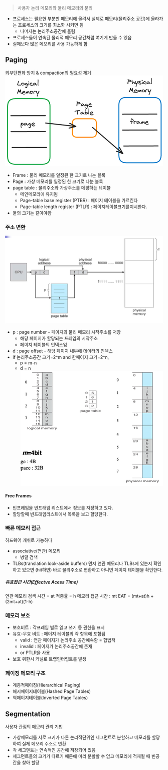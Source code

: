 > 사용자 논리 메모리와 물리 메모리의 분리
- 프로세스는 필요한 부분만 메모리에 올려서 실제로 메모리(물리주소 공간)에 올라가는 프로세스의 크기를 최소화 시키면 됨
	- 나머지는 논리주소공간에 올림
- 프로세스들이 연속된 물리적 메모리 공간처럼 여기게 만들 수 있음
- 실제보다 많은 메모리를 사용 가능하게 함

## Paging
외부단편화 방지 & compaction의 필요성 제거
![](assets/9.%20메인%20메모리%20할당-20240606203102092.png)

- Frame : 물리 메모리를 일정된 한 크기로 나눈 블록
- Page : 가상 메모리를 일정된 한 크기로 나눈 블록
- page table : 물리주소와 가상주소를 메핑하는 테이블
	- 메인메모리에 유지됨
	- Page-table base register (PTBR)  : 페이지 테이블을 가르킨다
	- Page-table length register (PTLR) : 페이지테이블크기를지시한다.
- 둘의 크기는 같아야함

### 주소 변환
![](assets/9.%20메인%20메모리%20할당-20240606204114530.png)
- p : page number - 페이지의 물리 메모리 시작주소를 저장
	- 해당 페이지가 할당되는 프레임의 시작주소
	- 페이지 테이블의 인덱스임
- d : page offset - 해당 페이지 내부에 데이터의 인덱스
- if 논리주소공간 크기=2^m and 한페이지 크기=2^n,
	- p = m-n
	- d = n
![](assets/9.%20메인%20메모리%20할당-20240606204246325.png)
#### Free Frames
- 빈프레임을 빈프래임 리스트에서 정보를 저장하고 있다.
- 할당할때 빈프래임리스트에서 목록을 보고 할당한다.

### 빠른 메모리 접근
하드웨어 캐쉬로 가능하다
- associative(연관) 메모리
	- 병렬 검색
- TLBs(translation look-aside buffers)
먼저 연관 메모리나 TLBs에 있는지 확인하고 있으면 (hit하면) 바로 물리주소로 변환하고 아니면 페이지 테이블을 확인한다.
##### 유효접근 시간(Effectve Acess Time)
연관 메모리 검색 시간 = at
적중률 = h
메모리 접근 시간 : mt
EAT = (mt+at)h + (2mt+at)(1-h)

### 메모리 보호
- 보호비트 : 각프레임 별로 읽고 쓰기 등 권한을 표시
- 유효-무효 비트 : 페이지 테이블의 각 항목에 포함됨
	- valid : 연관 페이지가 논리주소 공간에속함 = 합법적
	- invalid : 페이지가 논리주소공간에 존재
	- or PTLR을 사용
- 보호 위한시 커널로 트랩인터럽트를 발생

### 페이징 메모리 구조
- 계층적페이징(Hierarchical Paging)
- 해시페이지테이블(Hashed Page Tables)
- 역페이지테이블(Inverted Page Tables)

## Segmentation
사용자 관점의 메모리 관리 기법
- 가상메모리를 서로 크키가 다른 논리적단위인 세그먼트로 분할하고 메모리를 할당하여 실제 메모리 주소로 변환
- 각 세그멘트는 연속적인 공간에 저장되어 있음
- 세그먼트들의 크기가 다르기 때문에 미리 분할할 수 없고 메모리에 적재될 때 빈공간을 찾아 할당